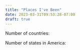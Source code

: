 ```yaml
---
title: "Places I've Been"
date: 2023-03-31T09:53:28-07:00
draft: true
---
```


Number of countries: 

Number of states in America: 
